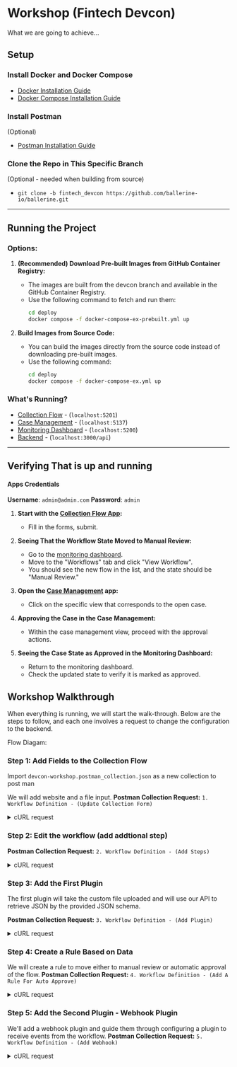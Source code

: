 # Workshop (Fintech Devcon)
What we are going to achieve...
## Setup

### Install Docker and Docker Compose
- [Docker Installation Guide](https://docs.docker.com/get-docker/)
- [Docker Compose Installation Guide](https://docs.docker.com/compose/install/)

### Install Postman 
(Optional)
- [Postman Installation Guide](https://www.postman.com/downloads/)

### Clone the Repo in This Specific Branch 
(Optional - needed when building from source)
- `git clone -b fintech_devcon https://github.com/ballerine-io/ballerine.git`


-----
## Running the Project

### Options:
1. **(Recommended) Download Pre-built Images from GitHub Container Registry:**
   - The images are built from the devcon branch and available in the GitHub Container Registry.
   - Use the following command to fetch and run them:
     ```bash
     cd deploy
     docker compose -f docker-compose-ex-prebuilt.yml up
     ```

2. **Build Images from Source Code:**
   - You can build the images directly from the source code instead of downloading pre-built images.
   - Use the following command:
     ```bash
     cd deploy
     docker compose -f docker-compose-ex.yml up
     ```

### What's Running?
- [Collection Flow](http://localhost:5201) - (`localhost:5201`)
- [Case Management](http://localhost:5137) - (`localhost:5137`)
- [Monitoring Dashboard](http://localhost:5200) - (`localhost:5200`)
- [Backend](http://localhost:3000/api) - (`localhost:3000/api`)

---

## Verifying That is up and running
#### Apps Credentials
**Username**: `admin@admin.com`
**Password**: `admin`

1. **Start with the [Collection Flow App](http://localhost:5201):**
   - Fill in the forms, submit.

2. **Seeing That the Workflow State Moved to Manual Review:**
   - Go to the [monitoring dashboard](http://localhost:5200).
   - Move to the "Workflows" tab and click "View Workflow".
   - You should see the new flow in the list, and the state should be "Manual Review."

3. **Open the [Case Management](http://localhost:5137) app:**
   - Click on the specific view that corresponds to the open case.

4. **Approving the Case in the Case Management:**
   - Within the case management view, proceed with the approval actions.

5. **Seeing the Case State as Approved in the Monitoring Dashboard:**
   - Return to the monitoring dashboard.
   - Check the updated state to verify it is marked as approved.

## Workshop Walkthrough

When everything is running, we will start the walk-through. Below are the steps to follow, and each one involves a request to change the configuration to the backend.

Flow Diagam:

### Step 1: Add Fields to the Collection Flow

Import `devcon-workshop.postman_collection.json` as a new collection to post man

We will add website and a file input.
**Postman Collection Request:** `1. Workflow Definition - (Update Collection Form)`

<details>
<summary>cURL request</summary>

```
curl --location --request PATCH 'http://localhost:3000/api/v1/external/workflows/workflow-definition/devcon_example_workflow' \
--header 'Content-Type: application/json' \
--header 'Authorization: Bearer secret' \
--data '{
    "states": {
        "data_collection": {
            "metadata": {
                "uiSettings": {
                    "multiForm": {
                        "documents": [
                            {
                                "id": "url-document",
                                "type": "url",
                                "name": "customDocument",
                                "provider": "http",
                                "properties": {
                                    "type": "Custom",
                                    "category": "Document"
                                }
                            }
                        ],
                        "steps": [
                            {
                                "id": "companyInformation",
                                "formSchema": {
                                    "properties": {
                                        "website": {
                                            "type": "string",
                                            "title": "Company Website"
                                        }
                                    }
                                },
                                "uiSchema": {
                                    "website": {
                                        "ui:placeholder": "https://google.com"
                                    }
                                }
                            },
                            {
                                "id": "businessDocuments",
                                "formSchema": {
                                    "properties": {
                                        "customDocument": {
                                            "type": "string",
                                            "title": "Document Url"
                                        }
                                    }
                                }
                            }
                        ]
                    }
                }
            }
        }
    }
}'
```
</details>

### Step 2: Edit the workflow (add addtional step)


**Postman Collection Request:** `2. Workflow Definition - (Add Steps)`

<details>
<summary>cURL request</summary>

```bash
curl --location --request PATCH 'http://localhost:3000/api/v1/external/workflows/workflow-definition/devcon_example_workflow?arrayMergeStrategy=by_index' \
--header 'Content-Type: application/json' \
--header 'Authorization: Bearer secret' \
--data '{
    "states": {
        "data_collection": {
            "on": {
                "start": "process_documents"
            }
        },
        "process_documents": {
            "on": {
                "API_CALL_SUCCESS": [
                    {
                        "target": "manual_review"
                    }
                ],
                "API_CALL_ERROR": [
                    {
                        "target": "manual_review"
                    }
                ]
            }
        }
    }
}'
```
</details>

### Step 3: Add the First Plugin
The first plugin will take the custom file uploaded and will use our API to retrieve JSON by the provided JSON schema.


**Postman Collection Request:** `3. Workflow Definition - (Add Plugin)`

<details>
<summary>cURL request</summary>

```bash
curl --location --request PATCH 'http://localhost:3000/api/v1/external/workflows/workflow-definition/devcon_example_workflow' \
--header 'Content-Type: application/json' \
--header 'Authorization: Bearer secret' \
--data-raw '{
    "extensions": {
        "apiPlugins": [
            {
                "name": "llm_ocr_extraction",
                "pluginKind": "api",
                "url": "https://unified-api-test.eu.ballerine.app/ocr/extract",
                "method": "POST",
                "headers": {
                    "authorization": "Bearer {secret.UNIFIED_API_TOKEN}"
                },
                "stateNames": [
                    "process_documents"
                ],
                "successAction": "API_CALL_SUCCESS",
                "errorAction": "API_CALL_ERROR",
                "request": {
                    "transform": [
                        {
                            "transformer": "jmespath",
                            "mapping": "{images: [{remote: {imageUri: entity.data.dynamicInfo.companyDocuments.customDocument}}]}"
                        }
                    ],
                    "schema": {
                        "type": "object",
                        "properties": {
                            "unifiedSocialCreditCode": {
                                "type": "string"
                            },
                            "registerNumber": {
                                "type": "string"
                            },
                            "companyName": {
                                "type": "number"
                            },
                            "address": {
                                "type": "object",
                                "properties": {
                                    "country": {
                                        "type":"string"
                                    },
                                    "city": {
                                        "type":"string"
                                    },
                                    "street": {
                                        "type":"string"
                                    }
                                }
                            },
                            "expiryDate": {
                                "type":"string"
                            }
                        }
                    }
                },
                "response": {
                    "transform": [
                        {
                            "transformer": "jmespath",
                            "mapping": "@"
                        }
                    ]                    
                }
            }
        ]
    }
}'
```
</details>

### Step 4: Create a Rule Based on Data
We will create a rule to move either to manual review or automatic approval of the flow.
**Postman Collection Request:** `4. Workflow Definition - (Add A Rule For Auto Approve)`

<details>
<summary>cURL request</summary>

```bash
curl --location --request PATCH 'http://localhost:3000/api/v1/external/workflows/workflow-definition/devcon_example_workflow?arrayMergeStrategy=by_index' \
--header 'Content-Type: application/json' \
--header 'Authorization: Bearer secret' \
--data '{
    "states": {
        "data_collection": {
            "on": {
                "start": "process_documents"
            }
        },
        "process_documents": {
            "on": {
                "API_CALL_SUCCESS": [
                    {
                        "target": "approved",
                        "cond": {
                            "type": "json-logic",
                            "options": {
                                "rule": {
                                    "==": [
                                        {
                                            "var": "pluginsOutput.llm_ocr_extraction.parsedData.unifiedSocialCreditCode"
                                        },
                                        "91330782MA2DB8R14C"
                                    ]
                                }
                            }
                        }
                    },
                    {
                        "target": "manual_review"
                    }
                ],
                "API_CALL_ERROR": [
                    {
                        "target": "manual_review"
                    }
                ]
            }
        }
    }
}'
```
</details>


### Step 5: Add the Second Plugin - Webhook Plugin
We'll add a webhook plugin and guide them through configuring a plugin to receive events from the workflow.
**Postman Collection Request:** `5. Workflow Definition - (Add Webhook)`

<details>
<summary>cURL request</summary>

```bash
curl --location --request PATCH 'http://localhost:3000/api/v1/external/workflows/workflow-definition/devcon_example_workflow?arrayMergeStrategy=concat' \
--header 'Content-Type: application/json' \
--header 'Authorization: Bearer secret' \
--data-raw '{
    "extensions": {
        "apiPlugins": [
            {
                "name": "webhook_final_results",
                "url": "https://webhook.site/91f5bfc1-79d2-4fea-b9d6-a0fe7ce905d5",
                "method": "POST",
                "stateNames": [
                    "approved",
                    "rejected"
                ],
                "request": {
                    "transform": [
                        {
                            "transformer": "jmespath",
                            "mapping": "{workflow_decision: state, data: @}"
                        }
                    ]
                }
            }
        ]
     
    }
}'
```
</details>
